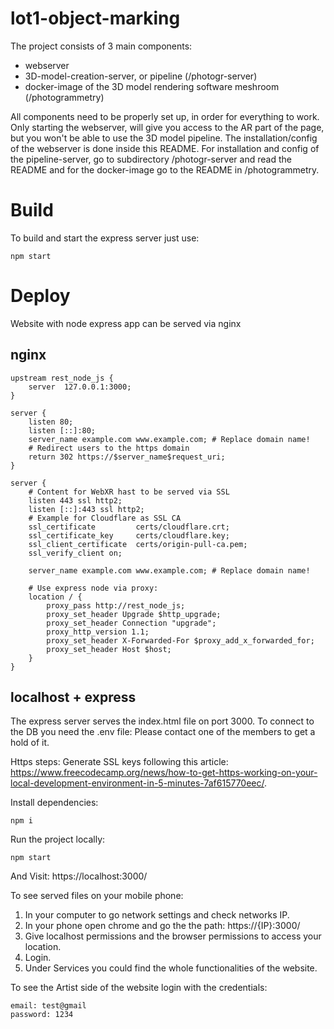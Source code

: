 # lot1-object-marking

The project consists of 3 main components: 
 - webserver
 - 3D-model-creation-server, or pipeline (/photogr-server) 
 - docker-image of the 3D model rendering software meshroom (/photogrammetry)
 
All components need to be properly set up, in order for everything to work. Only starting the webserver, will give you access to the AR part of the page, but you won't be able to use the 3D model pipeline. 
The installation/config of the webserver is done inside this README. For installation and config of the pipeline-server, go to subdirectory /photogr-server and read the README and for the docker-image go to the README in /photogrammetry.

# Build
To build and start the express server just use:

````
npm start
````

# Deploy

Website with node express app can be served via nginx
## nginx

````
upstream rest_node_js {
    server  127.0.0.1:3000;
}

server {
    listen 80;
    listen [::]:80;
    server_name example.com www.example.com; # Replace domain name!
    # Redirect users to the https domain
    return 302 https://$server_name$request_uri;
}

server {
    # Content for WebXR hast to be served via SSL
    listen 443 ssl http2;
    listen [::]:443 ssl http2;
    # Example for Cloudflare as SSL CA
    ssl_certificate         certs/cloudflare.crt;
    ssl_certificate_key     certs/cloudflare.key;
    ssl_client_certificate  certs/origin-pull-ca.pem;
    ssl_verify_client on;

    server_name example.com www.example.com; # Replace domain name!

    # Use express node via proxy:
    location / {
        proxy_pass http://rest_node_js;
        proxy_set_header Upgrade $http_upgrade;
        proxy_set_header Connection "upgrade";
        proxy_http_version 1.1;
        proxy_set_header X-Forwarded-For $proxy_add_x_forwarded_for;
        proxy_set_header Host $host;
    }
}

````

## localhost + express
The express server serves the index.html file on port 3000.
To connect to the DB you need the .env file: Please contact one of the members to get a hold of it.

Https steps:
Generate SSL keys following this article: https://www.freecodecamp.org/news/how-to-get-https-working-on-your-local-development-environment-in-5-minutes-7af615770eec/.

Install dependencies:
````
npm i

````

Run the project locally:

````
npm start

````

And Visit: https://localhost:3000/

To see served files on your mobile phone:
1. In your computer to go network settings and check networks IP.
2. In your phone open chrome and go the the path: https://{IP}:3000/
3. Give localhost permissions  and the browser permissions to access your location.
4. Login.
5. Under Services you could find the whole functionalities of the website.

To see the Artist side of the website login with the credentials:

````
email: test@gmail
password: 1234

````
